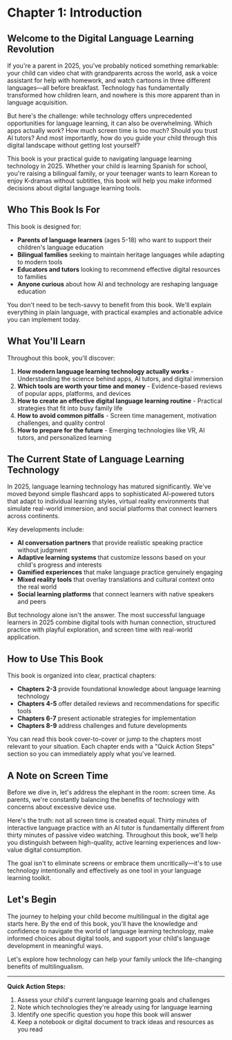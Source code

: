 # Chapter 1: Introduction

## Welcome to the Digital Language Learning Revolution

If you're a parent in 2025, you've probably noticed something remarkable: your child can video chat with grandparents across the world, ask a voice assistant for help with homework, and watch cartoons in three different languages—all before breakfast. Technology has fundamentally transformed how children learn, and nowhere is this more apparent than in language acquisition.

But here's the challenge: while technology offers unprecedented opportunities for language learning, it can also be overwhelming. Which apps actually work? How much screen time is too much? Should you trust AI tutors? And most importantly, how do you guide your child through this digital landscape without getting lost yourself?

This book is your practical guide to navigating language learning technology in 2025. Whether your child is learning Spanish for school, you're raising a bilingual family, or your teenager wants to learn Korean to enjoy K-dramas without subtitles, this book will help you make informed decisions about digital language learning tools.

## Who This Book Is For

This book is designed for:

- **Parents of language learners** (ages 5-18) who want to support their children's language education
- **Bilingual families** seeking to maintain heritage languages while adapting to modern tools
- **Educators and tutors** looking to recommend effective digital resources to families
- **Anyone curious** about how AI and technology are reshaping language education

You don't need to be tech-savvy to benefit from this book. We'll explain everything in plain language, with practical examples and actionable advice you can implement today.

## What You'll Learn

Throughout this book, you'll discover:

1. **How modern language learning technology actually works** - Understanding the science behind apps, AI tutors, and digital immersion
2. **Which tools are worth your time and money** - Evidence-based reviews of popular apps, platforms, and devices
3. **How to create an effective digital language learning routine** - Practical strategies that fit into busy family life
4. **How to avoid common pitfalls** - Screen time management, motivation challenges, and quality control
5. **How to prepare for the future** - Emerging technologies like VR, AI tutors, and personalized learning

## The Current State of Language Learning Technology

In 2025, language learning technology has matured significantly. We've moved beyond simple flashcard apps to sophisticated AI-powered tutors that adapt to individual learning styles, virtual reality environments that simulate real-world immersion, and social platforms that connect learners across continents.

Key developments include:

- **AI conversation partners** that provide realistic speaking practice without judgment
- **Adaptive learning systems** that customize lessons based on your child's progress and interests
- **Gamified experiences** that make language practice genuinely engaging
- **Mixed reality tools** that overlay translations and cultural context onto the real world
- **Social learning platforms** that connect learners with native speakers and peers

But technology alone isn't the answer. The most successful language learners in 2025 combine digital tools with human connection, structured practice with playful exploration, and screen time with real-world application.

## How to Use This Book

This book is organized into clear, practical chapters:

- **Chapters 2-3** provide foundational knowledge about language learning technology
- **Chapters 4-5** offer detailed reviews and recommendations for specific tools
- **Chapters 6-7** present actionable strategies for implementation
- **Chapters 8-9** address challenges and future developments

You can read this book cover-to-cover or jump to the chapters most relevant to your situation. Each chapter ends with a "Quick Action Steps" section so you can immediately apply what you've learned.

## A Note on Screen Time

Before we dive in, let's address the elephant in the room: screen time. As parents, we're constantly balancing the benefits of technology with concerns about excessive device use.

Here's the truth: not all screen time is created equal. Thirty minutes of interactive language practice with an AI tutor is fundamentally different from thirty minutes of passive video watching. Throughout this book, we'll help you distinguish between high-quality, active learning experiences and low-value digital consumption.

The goal isn't to eliminate screens or embrace them uncritically—it's to use technology intentionally and effectively as one tool in your language learning toolkit.

## Let's Begin

The journey to helping your child become multilingual in the digital age starts here. By the end of this book, you'll have the knowledge and confidence to navigate the world of language learning technology, make informed choices about digital tools, and support your child's language development in meaningful ways.

Let's explore how technology can help your family unlock the life-changing benefits of multilingualism.

---

**Quick Action Steps:**
1. Assess your child's current language learning goals and challenges
2. Note which technologies they're already using for language learning
3. Identify one specific question you hope this book will answer
4. Keep a notebook or digital document to track ideas and resources as you read
